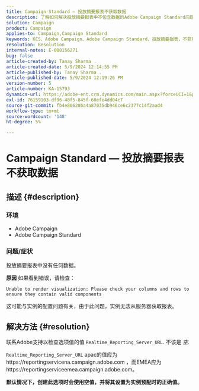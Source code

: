 ```yaml
---
title: Campaign Standard — 投放摘要报表不获取数据
description: 了解如何解决投放摘要报表中不包含数据的Adobe Campaign Standard问题。
solution: Campaign
product: Campaign
applies-to: Campaign,Campaign Standard
keywords: KCS、Adobe Campaign、Adobe Campaign Standard、投放摘要报表，不获取数据，进行故障排除，Realtime_Reporting_Server_URL
resolution: Resolution
internal-notes: E-000156271
bug: false
article-created-by: Tanay Sharma .
article-created-date: 5/9/2024 12:14:55 PM
article-published-by: Tanay Sharma .
article-published-date: 5/9/2024 12:19:26 PM
version-number: 5
article-number: KA-15793
dynamics-url: https://adobe-ent.crm.dynamics.com/main.aspx?forceUCI=1&pagetype=entityrecord&etn=knowledgearticle&id=a7e082ba-fd0d-ef11-9f89-000d3a345e57
exl-id: 76159103-df96-48f5-845f-60efe4dd04c7
source-git-commit: fb4e80620ba4a87035db946ce6c2377c14f2aad4
workflow-type: tm+mt
source-wordcount: '148'
ht-degree: 5%

---
```


# Campaign Standard — 投放摘要报表不获取数据

## 描述 {#description}


### 环境

- Adobe Campaign
- Adobe Campaign Standard


### 问题/症状

投放摘要报表中没有任何数据。

<b>原因</b>
如果看到错误，请检查：


```
Unable to render visualization: Please check your columns and rows to ensure they contain valid components
```


这可能与实例的配置问题有关，由于此问题，实例无法从服务器获取报表。


## 解决方法 {#resolution}


联系Adobe支持以检查选项值的值 `Realtime_Reporting_Server_URL`. 不该是 *空*.

`Realtime_Reporting_Server_URL` apac的值应为https://reportingservicena.campaign.adobe.com ，而EMEA应为https://reportingserviceemea.campaign.adobe.com。

<b>默认情况下，创建此选项时会使用空值，并将其设置为实例预配时的正确值。</b>
